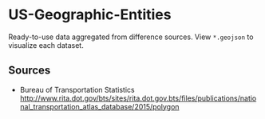 # US-Geographic-Entities

Ready-to-use data aggregated from difference sources. View `*.geojson` to visualize each dataset. 

## Sources

- Bureau of Transportation Statistics   http://www.rita.dot.gov/bts/sites/rita.dot.gov.bts/files/publications/national_transportation_atlas_database/2015/polygon
